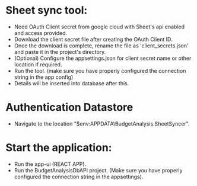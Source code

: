 # Sheet sync tool:

* Need OAuth Client secret from google cloud with Sheet's api enabled and access provided.
* Download the client secret file after creating the OAuth Client ID.
* Once the download is complete, rename the file as 'client_secrets.json' and paste it in the project's directory.
* (Optional) Configure the appsettings.json for client secret name or other location if required. 
* Run the tool. (make sure you have properly configured the connection string in the app config)
* Details will be inserted into database after this.


# Authentication Datastore

* Navigate to the location "$env:APPDATA\BudgetAnalysis.SheetSyncer".


# Start the application:

* Run the app-ui (REACT APP).
* Run the BudgetAnalysisDbAPI project. (Make sure you have properly configured the connection string in the appsettings).
